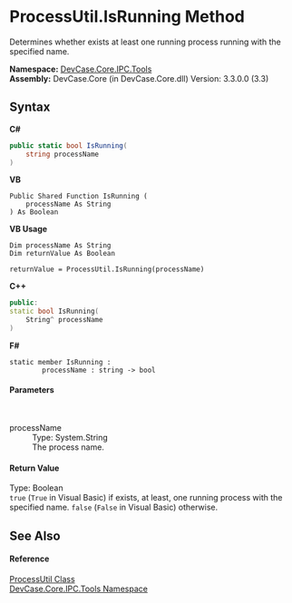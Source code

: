 # ProcessUtil.IsRunning Method 
 

Determines whether exists at least one running process running with the specified name.

**Namespace:**&nbsp;<a href="N_DevCase_Core_IPC_Tools">DevCase.Core.IPC.Tools</a><br />**Assembly:**&nbsp;DevCase.Core (in DevCase.Core.dll) Version: 3.3.0.0 (3.3)

## Syntax

**C#**<br />
``` C#
public static bool IsRunning(
	string processName
)
```

**VB**<br />
``` VB
Public Shared Function IsRunning ( 
	processName As String
) As Boolean
```

**VB Usage**<br />
``` VB Usage
Dim processName As String
Dim returnValue As Boolean

returnValue = ProcessUtil.IsRunning(processName)
```

**C++**<br />
``` C++
public:
static bool IsRunning(
	String^ processName
)
```

**F#**<br />
``` F#
static member IsRunning : 
        processName : string -> bool 

```


#### Parameters
&nbsp;<dl><dt>processName</dt><dd>Type: System.String<br />The process name.</dd></dl>

#### Return Value
Type: Boolean<br />`true` (`True` in Visual Basic) if exists, at least, one running process with the specified name. `false` (`False` in Visual Basic) otherwise.

## See Also


#### Reference
<a href="T_DevCase_Core_IPC_Tools_ProcessUtil">ProcessUtil Class</a><br /><a href="N_DevCase_Core_IPC_Tools">DevCase.Core.IPC.Tools Namespace</a><br />